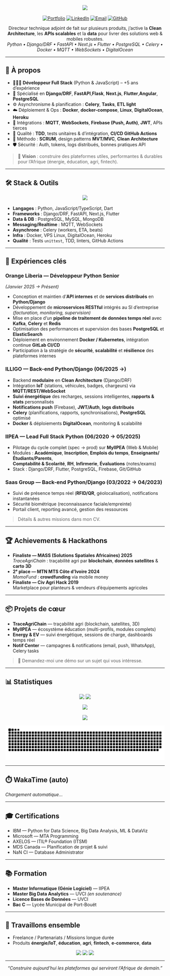 <!-- Banner animé + Typing effect -->
<p align="center">
  <img src="https://readme-typing-svg.herokuapp.com?size=26&duration=3000&color=00A6CE&center=true&vCenter=true&width=900&lines=Salut%2C+je+suis+Daniel+Guedegbe+%F0%9F%91%8B;Ing%C3%A9nieur+Logiciel+%7C+Full+Stack+Python+%26+JS;Django+%E2%80%A2+FastAPI+%E2%80%A2+Next.js+%E2%80%A2+Flutter;Clean+Architecture+%7C+Cloud+%7C+CI%2FCD;J'aime+cr%C3%A9er+des+solutions+utiles+pour+l'Afrique" />
</p>

<!-- Contacts (icônes arrondies) -->
<p align="center">
  <a href="https://gdaniel.dev" target="_blank"><img alt="Portfolio" height="32" src="https://img.shields.io/badge/Portfolio-gdaniel.dev-000?logo=firefox-browser&logoColor=white"></a>
  <a href="https://www.linkedin.com/in/daniel-guedegbe/" target="_blank"><img alt="LinkedIn" height="32" src="https://img.shields.io/badge/LinkedIn-Profile-0A66C2?logo=linkedin&logoColor=white"></a>
  <a href="mailto:danielguedegbe10027@gmail.com" target="_blank"><img alt="Email" height="32" src="https://img.shields.io/badge/Email-Contact%20Me-EA4335?logo=gmail&logoColor=white"></a>
  <a href="https://github.com/daniel10027" target="_blank"><img alt="GitHub" height="32" src="https://img.shields.io/badge/GitHub-daniel10027-181717?logo=github&logoColor=white"></a>
</p>

<!-- Mini bio -->
<p align="center">
  Directeur technique adjoint de fait sur plusieurs produits, j’active la <b>Clean Architecture</b>, les <b>APIs scalables</b> et la <b>data</b> pour livrer des solutions web & mobiles robustes.<br/>
  <i>Python • Django/DRF • FastAPI • Next.js • Flutter • PostgreSQL • Celery • Docker • MQTT • WebSockets • DigitalOcean</i>
</p>

---

## 🧭 À propos

- 👨🏾‍💻 **Développeur Full Stack** (Python & JavaScript) – +5 ans d’expérience
- 🧱 Spécialisé en **Django/DRF**, **FastAPI**,**Flask**, **Next.js**, **Flutter**,**Angular**, **PostgreSQL**
- ⚙️ Asynchronisme & planification : **Celery**, **Tasks**, **ETL light**
- ☁️ Déploiement & Ops : **Docker**, **docker-compose**, **Linux**, **DigitalOcean**, **Heroku**
- 🔌 Intégrations : **MQTT**, **WebSockets**, **Firebase (Push, Auth)**, **JWT**, APIs tierces
- 🧪 Qualité : **TDD**, tests unitaires & d’intégration, **CI/CD GitHub Actions**
- 🧭 Méthodo : **SCRUM**, design patterns **MVT/MVC**, **Clean Architecture**
- 🛡️ Sécurité : Auth, tokens, logs distribués, bonnes pratiques API

> 🎯 **Vision** : construire des plateformes utiles, performantes & durables pour l’Afrique (énergie, éducation, agri, fintech).

---

## 🛠️ Stack & Outils

<p align="center">
  <img src="https://skillicons.dev/icons?i=python,django,fastapi,flask,angular,js,ts,next,react,flutter,dart,postgres,mysql,mongodb,redis,docker,linux,git,github,gitlab,postman,regex,webpack" />
</p>

- **Langages** : Python, JavaScript/TypeScript, Dart  
- **Frameworks** : Django/DRF, FastAPI, Next.js, Flutter  
- **Data & DB** : PostgreSQL, MySQL, MongoDB  
- **Messaging/Realtime** : MQTT, WebSockets  
- **Asynchrone** : Celery (workers, ETA, beats)  
- **Infra** : Docker, VPS Linux, DigitalOcean, Heroku  
- **Qualité** : Tests `unittest`, TDD, linters, GitHub Actions

---

## 🧩 Expériences clés

### **Orange Liberia — Développeur Python Senior**

*(Janvier 2025 → Présent)*

* Conception et maintien d’**API internes** et de **services distribués** en **Python/Django**
* Développement de **microservices RESTful** intégrés au SI d’entreprise *(facturation, monitoring, supervision)*
* Mise en place d’un **pipeline de traitement de données temps réel** avec **Kafka**, **Celery** et **Redis**
* Optimisation des performances et supervision des bases **PostgreSQL** et **ElasticSearch**
* Déploiement en environnement **Docker / Kubernetes**, intégration continue **GitLab CI/CD**
* Participation à la stratégie de **sécurité**, **scalabilité** et **résilience** des plateformes internes

### ILLIGO — Back-end Python/Django (06/2025 →)
- Backend **modulaire** en **Clean Architecture** (Django/DRF)
- Intégration **IoT** (stations, véhicules, badges, chargeurs) via **MQTT/REST/WebSocket**
- **Suivi énergétique** des recharges, sessions intelligentes, **rapports & stats** personnalisés
- **Notifications push** (Firebase), **JWT/Auth**, **logs distribués**
- **Celery** (planifications, rapports, synchronisations), **PostgreSQL** optimisé
- **Docker** & déploiements **DigitalOcean**, monitoring & scalabilité

### IIPEA — Lead Full Stack Python (06/2020 → 05/2025)
- Pilotage du cycle complet (spec → prod) sur **MyIIPEA** (Web & Mobile)
- Modules : **Académique**, **Inscription**, **Emplois du temps**, **Enseignants/Étudiants/Parents**,  
  **Comptabilité & Scolarité**, **RH**, **Infirmerie**, **Évaluations** (notes/exams)
- Stack : Django/DRF, Flutter, PostgreSQL, Firebase, Git/GitHub

### Saas Group — Back-end Python/Django (03/2022 → 04/2023)
- Suivi de présence temps réel (**RFID/QR**, géolocalisation), notifications instantanées
- Sécurité biométrique (reconnaissance faciale/empreinte)
- Portail client, reporting avancé, gestion des ressources

> Détails & autres missions dans mon CV.

---

## 🏆 Achievements & Hackathons

- **Finaliste — MASS (Solutions Spatiales Africaines) 2025**  
  *TraceAgriChain* : traçabilité agri par **blockchain**, **données satellites** & **carto 3D**
- **2ᵉ place — MTN MTS Côte d’Ivoire 2024**  
  *MomoFund* : **crowdfunding** via mobile money
- **Finaliste — Civ Agri Hack 2019**  
  Marketplace pour planteurs & vendeurs d’équipements agricoles

---

## 📦 Projets de cœur

- **TraceAgriChain** — traçabilité agri (blockchain, satellites, 3D)  
- **MyIIPEA** — écosystème éducation (multi-profils, modules complets)  
- **Energy & EV** — suivi énergétique, sessions de charge, dashboards temps réel  
- **Notif Center** — campagnes & notifications (email, push, WhatsApp), Celery tasks

> 🔎 Demandez-moi une démo sur un sujet qui vous intéresse.

---

## 📊 Statistiques

<p align="center">
  <img height="170" src="https://github-readme-stats.vercel.app/api?username=daniel10027&show_icons=true&theme=tokyonight&rank_icon=github&hide_border=true" />
  <img height="170" src="https://github-readme-streak-stats.herokuapp.com/?user=daniel10027&theme=tokyonight&hide_border=true" />
</p>

<p align="center">
  <img height="170" src="https://github-readme-stats.vercel.app/api/top-langs/?username=daniel10027&layout=compact&theme=tokyonight&hide_border=true" />
</p>

<p align="center">
  <img src="https://github-profile-trophy.vercel.app/?username=daniel10027&theme=onedark&row=1&column=6&margin-w=10&margin-h=10" />
</p>

<!-- Snake animation (commit graph) -->
<p align="center">
  <img src="https://raw.githubusercontent.com/Platane/snk/output/github-contribution-grid-snake.svg" alt="snake animation"/>
</p>

---

## ⏱️ WakaTime (auto)

<!--START_SECTION:waka-->
*Chargement automatique…*
<!--END_SECTION:waka-->

---

## 🎓 Certifications

- IBM — Python for Data Science, Big Data Analysis, ML & DataViz  
- Microsoft — MTA Programming  
- AXELOS — ITIL® Foundation (ITSM)  
- MDS Canada — Planification de projet & suivi  
- NaN CI — Database Administrator

---

## 📚 Formation

- **Master Informatique (Génie Logiciel)** — IIPEA  
- **Master Big Data Analytics** — UVCI *(en soutenance)*  
- **Licence Bases de Données** — UVCI  
- **Bac C** — Lycée Municipal de Port-Bouët

---

## 🤝 Travaillons ensemble

- Freelance / Partenariats / Missions longue durée  
- Produits **énergie/IoT**, **éducation**, **agri**, **fintech**, **e-commerce**, **data**

<p align="center">
  <a href="mailto:danielguedegbe10027@gmail.com"><img height="36" src="https://img.shields.io/badge/Proposition-Envoyez%20un%20email-00A6CE?logo=minutemailer&logoColor=white"/></a>
  <a href="https://cal.com/jean-marie-daniel-vianney-guedegbe-qfjxgu/30min" target="_blank"><img height="36" src="https://img.shields.io/badge/Planifier%20un%20call-30%20min-000?logo=googlecalendar&logoColor=white"/></a>
  <a href="https://www.buymeacoffee.com/daniel10027" target="_blank"><img height="36" src="https://img.shields.io/badge/Buy%20me%20a%20coffee-%E2%98%95%EF%B8%8F-FFDD00?logo=buymeacoffee&logoColor=000"/></a>
</p>

---

<p align="center">
  <i>“Construire aujourd’hui les plateformes qui serviront l’Afrique de demain.”</i>
</p>

